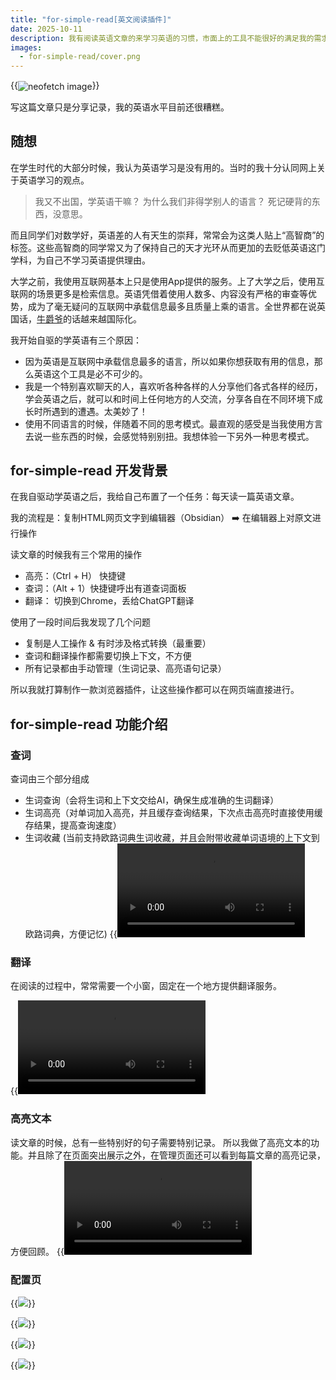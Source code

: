 ```yaml
---
title: "for-simple-read[英文阅读插件]"
date: 2025-10-11
description: 我有阅读英语文章的来学习英语的习惯，市面上的工具不能很好的满足我的需求，所以我做了一款浏览器插件来帮助我更轻松的学习英语。
images:
  - for-simple-read/cover.png
---
```


{{<img src="cover.png" alt="neofetch image" align="center" >}}

写这篇文章只是分享记录，我的英语水平目前还很糟糕。

## 随想

在学生时代的大部分时候，我认为英语学习是没有用的。当时的我十分认同网上关于英语学习的观点。

> 我又不出国，学英语干嘛？
> 为什么我们非得学别人的语言？
> 死记硬背的东西，没意思。

而且同学们对数学好，英语差的人有天生的崇拜，常常会为这类人贴上“高智商”的标签。这些高智商的同学常又为了保持自己的天才光环从而更加的去贬低英语这门学科，为自己不学习英语提供理由。

大学之前，我使用互联网基本上只是使用App提供的服务。上了大学之后，使用互联网的场景更多是检索信息。英语凭借着使用人数多、内容没有严格的审查等优势，成为了毫无疑问的互联网中承载信息最多且质量上乘的语言。全世界都在说英国话，[牛爵爷](https://en.wikipedia.org/wiki/Isaac_Newton)的话越来越国际化。

我开始自驱的学英语有三个原因：

- 因为英语是互联网中承载信息最多的语言，所以如果你想获取有用的信息，那么英语这个工具是必不可少的。
- 我是一个特别喜欢聊天的人，喜欢听各种各样的人分享他们各式各样的经历，学会英语之后，就可以和时间上任何地方的人交流，分享各自在不同环境下成长时所遇到的遭遇。太美妙了！
- 使用不同语言的时候，伴随着不同的思考模式。最直观的感受是当我使用方言去说一些东西的时候，会感觉特别别扭。我想体验一下另外一种思考模式。

## for-simple-read 开发背景

在我自驱动学英语之后，我给自己布置了一个任务：每天读一篇英语文章。

我的流程是：复制HTML网页文字到编辑器（Obsidian） ➡️ 在编辑器上对原文进行操作

读文章的时候我有三个常用的操作

- 高亮：（Ctrl + H） 快捷键
- 查词：（Alt + 1）快捷键呼出有道查词面板
- 翻译： 切换到Chrome，丢给ChatGPT翻译

使用了一段时间后我发现了几个问题

- 复制是人工操作 & 有时涉及格式转换（最重要）
- 查词和翻译操作都需要切换上下文，不方便
- 所有记录都由手动管理（生词记录、高亮语句记录）

所以我就打算制作一款浏览器插件，让这些操作都可以在网页端直接进行。

## for-simple-read 功能介绍

### 查词

查词由三个部分组成

- 生词查询（会将生词和上下文交给AI，确保生成准确的生词翻译）
- 生词高亮（对单词加入高亮，并且缓存查询结果，下次点击高亮时直接使用缓存结果，提高查询速度）
- 生词收藏 (当前支持欧路词典生词收藏，并且会附带收藏单词语境的上下文到欧路词典，方便记忆)
  {{<video src="fsr-search.mp4">}}

### 翻译

在阅读的过程中，常常需要一个小窗，固定在一个地方提供翻译服务。

{{<video src="fsr-translation.mp4">}}

### 高亮文本

读文章的时候，总有一些特别好的句子需要特别记录。
所以我做了高亮文本的功能。并且除了在页面突出展示之外，在管理页面还可以看到每篇文章的高亮记录，方便回顾。
{{<video src="fsr-highlight.mp4">}}

### 配置页

{{<img src="config-ai.png" caption="查词和翻译功能基于LLM">}}

{{<img src="config-save.png" caption="单词收藏需要访问第三方平台，需提供对应的token">}}

{{<img src="config-word.png" caption="记录在查词页面收藏的单词，可导出为txt格式">}}

{{<img src="config-highlight.png" caption="记录高亮的句子">}}
